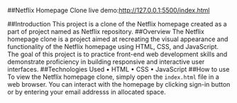 
##Netflix Homepage Clone
live demo:http://127.0.0.1:5500/index.html

##Introduction
This project is a clone of the Netflix homepage created as a part of project named as Netflix repository.
##Overview
The Netflix homepage clone is a project aimed at recreating the visual appearance and functionality of the Netflix homepage using HTML, CSS, and JavaScript. The goal of this project is to practice front-end web development skills and demonstrate proficiency in building responsive and interactive user interfaces.
##Technologies Used
•	HTML
•	CSS
•	JavaScript
##How to use
To view the Netflix homepage clone, simply open the `index.html` file in a web browser. You can interact with the homepage by clicking sign-in button or by entering your email addresss in allocated space.







